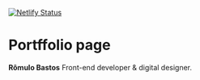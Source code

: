 [![Netlify Status](https://api.netlify.app/api/v1/badges/a5e9688f-faa4-4fdf-bc10-e6786ee7c520/deploy-status)](https://app.netlify.app/sites/romulobastos/deploys)

# Portffolio page

**Rômulo Bastos**
Front-end developer & digital designer.